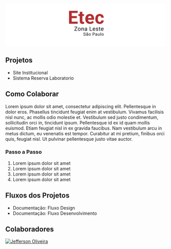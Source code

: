 <img src="https://github.com/ETEC-Zona-Leste-Projetos/.github/blob/main/profile/hero.png?raw=true" />

<h2>Projetos</h2>
<nav>
  <ul>
    <li><a>Site Institucional</a></li>
    <li><a>Sistema Reserva Laboratorio</a></li>
  </ul>
</nav>

<h2>Como Colaborar</h2>
<p>
  Lorem ipsum dolor sit amet, consectetur adipiscing elit. Pellentesque in dolor eros. Phasellus tincidunt feugiat enim at vestibulum. Vivamus facilisis nisl nunc, ac mollis odio molestie et. Vestibulum sed justo condimentum, sollicitudin orci in, tincidunt ipsum. Pellentesque id ex id quam mollis euismod. Etiam feugiat nisl in ex gravida faucibus. Nam vestibulum arcu in metus dictum, eu venenatis est tempor. Curabitur at mi pretium, finibus orci quis, feugiat nisl. Ut pulvinar pellentesque justo vitae auctor.
</p>

<h3>Passo a Passo</h3>

<ol>
  <li> Lorem ipsum dolor sit amet</li>
  <li> Lorem ipsum dolor sit amet</li>
  <li> Lorem ipsum dolor sit amet</li>
  <li> Lorem ipsum dolor sit amet</li>
</ol>

<h2>Fluxos dos Projetos</h2>

<nav>
  <ul>
    <li><a>Documentação: Fluxo Design</a></li>
    <li><a>Documentação: Fluxo Desenvolvimento</a></li>
  </ul>
</nav>

<h2>Colaboradores</h2>

<!-- replace-sponsors-start -->
<a title="k33n" href="https://github.com/jeffersonrucu">
  <img src="https://avatars.githubusercontent.com/u/46950703?v=4" width="80" alt="Jefferson Oliveira">
</a>
<!-- replace-sponsors-end -->
